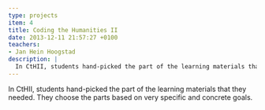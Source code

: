 ```yaml
---
type: projects
item: 4
title: Coding the Humanities II
date: 2013-12-11 21:57:27 +0100
teachers: 
- Jan Hein Hoogstad
description: | 
  In CtHII, students hand-picked the part of the learning materials that they needed. They choose the parts based on very specific and concrete goals.
---
```

In CtHII, students hand-picked the part of the learning materials that they needed. They choose the parts based on very specific and concrete goals.